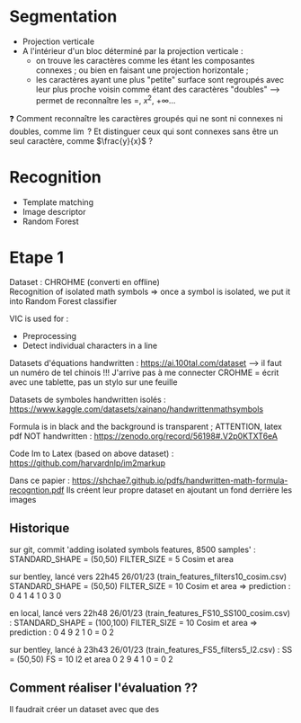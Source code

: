 # Segmentation 

- Projection verticale
- A l'intérieur d'un bloc déterminé par la projection verticale : 
    - on trouve les caractères comme les étant les composantes connexes ; ou bien en faisant une projection horizontale ;
    - les caractères ayant une plus "petite" surface sont regroupés avec leur plus proche voisin comme étant des caractères "doubles" --> permet de reconnaître les $=$, $x^2$, $+\infty$...

❓ Comment reconnaître les caractères groupés qui ne sont ni connexes ni doubles, comme $\lim$ ? Et distinguer ceux qui sont connexes sans être un seul caractère, comme $\frac{y}{x}$ ?

# Recognition

- Template matching
- Image descriptor
- Random Forest

# Etape 1

Dataset : CHROHME (converti en offline)   
Recognition of isolated math symbols => once a symbol is isolated, we put it into Random Forest classifier

VIC is used for : 
- Preprocessing
- Detect individual characters in a line

Datasets d'équations handwritten : 
https://ai.100tal.com/dataset --> il faut un numéro de tel chinois !!! J'arrive pas à me connecter
CROHME = écrit avec une tablette, pas un stylo sur une feuille

Datasets de symboles handwritten isolés : 
https://www.kaggle.com/datasets/xainano/handwrittenmathsymbols

Formula is in black and the background is transparent ; ATTENTION, latex pdf NOT handwritten :
https://zenodo.org/record/56198#.V2p0KTXT6eA

Code Im to Latex (based on above dataset) :
https://github.com/harvardnlp/im2markup

Dans ce papier : https://shchae7.github.io/pdfs/handwritten-math-formula-recogntion.pdf Ils créent leur propre dataset en ajoutant un fond derrière les images

## Historique

sur git, commit 'adding isolated symbols features, 8500 samples' : 
STANDARD_SHAPE = (50,50)
FILTER_SIZE = 5
Cosim et area

sur bentley, lancé vers 22h45 26/01/23 (train_features_filters10_cosim.csv)
STANDARD_SHAPE = (50,50)
FILTER_SIZE = 10
Cosim et area
=> prediction : 0 4 1 4 1 0 3 0

en local, lancé vers 22h48 26/01/23 (train_features_FS10_SS100_cosim.csv) :
STANDARD_SHAPE = (100,100)
FILTER_SIZE = 10
Cosim et area
=> prediction : 0 4 9 2 1 0 = 0 2

sur bentley, lancé à 23h43 26/01/23 (train_features_FS5_filters5_l2.csv) : 
SS = (50,50)
FS = 10
l2 et area
0 2 9 4 1 0 = 0 2

## Comment réaliser l'évaluation ??

Il faudrait créer un dataset avec que des 